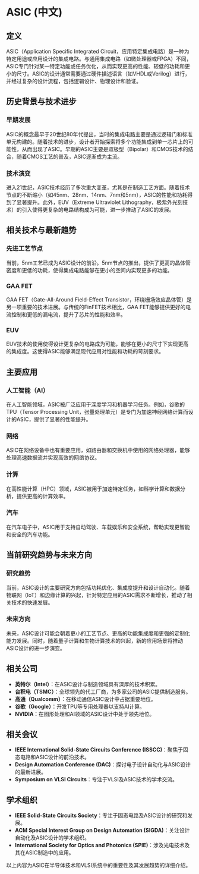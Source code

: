 # ASIC (中文)

## 定义

ASIC（Application Specific Integrated Circuit，应用特定集成电路）是一种为特定用途或应用设计的集成电路。与通用集成电路（如微处理器或FPGA）不同，ASIC专门针对某一特定功能或任务优化，从而实现更高的性能、较低的功耗和更小的尺寸。ASIC的设计通常需要通过硬件描述语言（如VHDL或Verilog）进行，并经过复杂的设计流程，包括逻辑设计、物理设计和验证。

## 历史背景与技术进步

### 早期发展

ASIC的概念最早于20世纪80年代提出，当时的集成电路主要是通过逻辑门和标准单元构建的。随着技术的进步，设计者开始探索将多个功能集成到单一芯片上的可能性，从而出现了ASIC。早期的ASIC主要是双极型（Bipolar）和CMOS技术的结合，随着CMOS工艺的普及，ASIC逐渐成为主流。

### 技术演变

进入21世纪，ASIC技术经历了多次重大变革，尤其是在制造工艺方面。随着技术节点的不断缩小（如45nm、28nm、14nm、7nm和5nm），ASIC的性能和功耗得到了显著提升。此外，EUV（Extreme Ultraviolet Lithography，极紫外光刻技术）的引入使得更复杂的电路结构成为可能，进一步推动了ASIC的发展。

## 相关技术与最新趋势

### 先进工艺节点

当前，5nm工艺已成为ASIC设计的前沿。5nm节点的推出，提供了更高的晶体管密度和更低的功耗，使得集成电路能够在更小的空间内实现更多的功能。

### GAA FET

GAA FET（Gate-All-Around Field-Effect Transistor，环绕栅场效应晶体管）是另一项重要的技术进展。与传统的FinFET技术相比，GAA FET能够提供更好的电流控制和更低的漏电流，提升了芯片的性能和效率。

### EUV

EUV技术的使用使得设计更复杂的电路成为可能，能够在更小的尺寸下实现更高的集成度。这使得ASIC能够满足现代应用对性能和功耗的苛刻要求。

## 主要应用

### 人工智能（AI）

在人工智能领域，ASIC被广泛应用于深度学习和机器学习任务。例如，谷歌的TPU（Tensor Processing Unit，张量处理单元）是专门为加速神经网络计算而设计的ASIC，提供了显著的性能提升。

### 网络

ASIC在网络设备中也有重要应用，如路由器和交换机中使用的网络处理器，能够处理高速数据流并实现高效的网络协议。

### 计算

在高性能计算（HPC）领域，ASIC被用于加速特定任务，如科学计算和数据分析，提供更高的计算效率。

### 汽车

在汽车电子中，ASIC用于支持自动驾驶、车载娱乐和安全系统，帮助实现更智能和安全的汽车功能。

## 当前研究趋势与未来方向

### 研究趋势

当前，ASIC设计的主要研究方向包括功耗优化、集成度提升和设计自动化。随着物联网（IoT）和边缘计算的兴起，针对特定应用的ASIC需求不断增长，推动了相关技术的快速发展。

### 未来方向

未来，ASIC设计可能会朝着更小的工艺节点、更高的功能集成度和更强的定制化能力发展。同时，随着量子计算和生物计算技术的兴起，新的应用场景将推动ASIC设计的进一步演变。

## 相关公司

- **英特尔（Intel）**：在ASIC设计与制造领域具有深厚的技术积累。
- **台积电（TSMC）**：全球领先的代工厂商，为多家公司的ASIC提供制造服务。
- **高通（Qualcomm）**：在移动通信ASIC设计中占据重要地位。
- **谷歌（Google）**：开发TPU等专用处理器以支持AI计算。
- **NVIDIA**：在图形处理和AI领域的ASIC设计中处于领先地位。

## 相关会议

- **IEEE International Solid-State Circuits Conference (ISSCC)**：聚焦于固态电路和ASIC设计的前沿技术。
- **Design Automation Conference (DAC)**：探讨电子设计自动化与ASIC设计的最新进展。
- **Symposium on VLSI Circuits**：专注于VLSI及ASIC技术的学术交流。

## 学术组织

- **IEEE Solid-State Circuits Society**：专注于固态电路及ASIC设计的研究和发展。
- **ACM Special Interest Group on Design Automation (SIGDA)**：关注设计自动化及ASIC设计的学术组织。
- **International Society for Optics and Photonics (SPIE)**：涉及光电技术及其在ASIC制造中的应用。 

以上内容为ASIC在半导体技术和VLSI系统中的重要性及其发展趋势的详细介绍。
